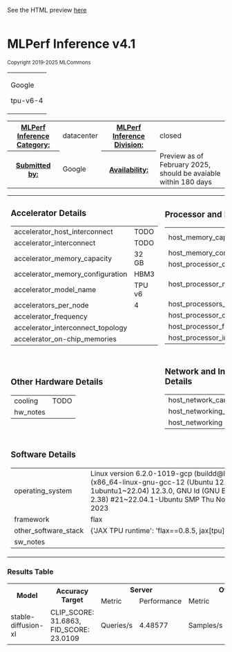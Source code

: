 
See the HTML preview [here](https://htmlpreview.github.io/?https://github.com/GATEOverflow/inference_results_v4.1/blob/main/closed/Google/results/tpu_v6_x4_flax/summary.html)



<div class="resultpage">
 <div class="titlebarcontainer">
  <div class="logo">
   <a href="/" style="border: none"><img src="" alt="" /></a>
  </div>
  <div class="titlebar">
   <h1 class="title">MLPerf Inference v4.1</h1>
   <p style="font-size: smaller">Copyright 2019-2025 MLCommons</p>
  </div>
 </div>
 <table class="titlebarcontainer">
  <tr>
   <td class="headerbar" rowspan="2">
    <p>Google     </p>
    <p>tpu-v6-4    </p>
   </td>
  </tr>
 </table>
 <table class="datebar">
  <tbody>
   <tr>
    <th id="license_num"><a href="">MLPerf Inference Category:</a></th>
    <td id="license_num_val">datacenter</td>
    <th id="test_date"><a href="">MLPerf Inference Division:</a></th>
    <td id="test_date_val">closed</td>
   </tr>
   <tr>
    <th id="tester"><a href="">Submitted by:</a></th>
    <td id="tester_val">Google</td>
    <th id="sw_avail"><a href="">Availability:</a></th>
    <td id="sw_avail_val">Preview as of February 2025, should be avaiable within 180 days</td>
   </tr>
  </tbody>
 </table>
  
<table>
            <tr><td><h3>Accelerator Details</h3><table><tr><td>accelerator_host_interconnect</td><td>TODO</td></tr><tr><td>accelerator_interconnect</td><td>TODO</td></tr><tr><td>accelerator_memory_capacity</td><td>32 GB</td></tr><tr><td>accelerator_memory_configuration</td><td>HBM3</td></tr><tr><td>accelerator_model_name</td><td>TPU v6</td></tr><tr><td>accelerators_per_node</td><td>4</td></tr><tr><td>accelerator_frequency</td><td></td></tr><tr><td>accelerator_interconnect_topology</td><td></td></tr><tr><td>accelerator_on-chip_memories</td><td></td></tr></table></td> <td><h3>Processor and Memory Details</h3><table><tr><td>host_memory_capacity</td><td>720 GB</td></tr><tr><td>host_memory_configuration</td><td>TODO</td></tr><tr><td>host_processor_core_count</td><td>180</td></tr><tr><td>host_processor_model_name</td><td>AMD EPYC 9B14</td></tr><tr><td>host_processors_per_node</td><td>1</td></tr><tr><td>host_processor_caches</td><td></td></tr><tr><td>host_processor_frequency</td><td></td></tr><tr><td>host_processor_interconnect</td><td></td></tr></table></td> </tr>
            <tr><td ><h3>Other Hardware Details</h3><table><tr><td>cooling</td><td>TODO</td></tr><tr><td>hw_notes</td><td></td></tr></table></td> <td><h3>Network and Interconnect Details</h3><table><tr><td>host_network_card_count</td><td>TODO</td></tr><tr><td>host_networking_topology</td><td>TODO</td></tr><tr><td>host_networking</td><td>TODO</td></tr></table></td> </tr>
            <tr><td colspan="2"><h3>Software Details</h3><table><tr><td>operating_system</td><td>Linux version 6.2.0-1019-gcp (buildd@lcy02-amd64-032) (x86_64-linux-gnu-gcc-12 (Ubuntu 12.3.0-1ubuntu1~22.04) 12.3.0, GNU ld (GNU Binutils for Ubuntu) 2.38) #21~22.04.1-Ubuntu SMP Thu Nov 16 18:18:34 UTC 2023</td></tr><tr><td>framework</td><td>flax</td></tr><tr><td>other_software_stack</td><td>{'JAX TPU runtime': 'flax==0.8.5, jax[tpu]==0.4.30'}</td></tr><tr><td>sw_notes</td><td></td></tr></table></td> </tr>
            </table>

<h3>Results Table</h3>
<table>
    <tr>
        <th rowspan="2">Model</th>
        <th rowspan="2">Accuracy Target</th>
        <th colspan="2">Server</th>
        <th colspan="2">Offline</th>
    </tr>
    <tr>
    <td>Metric</td>
    <td>Performance</td>
    <td>Metric</td>
    <td>Performance</td>
    </tr><tr><td>stable-diffusion-xl</td><td>CLIP_SCORE: 31.6863, FID_SCORE: 23.0109</td><td>Queries/s</td> <td>4.48577</td><td>Samples/s</td> <td>5.43896</td></table>

